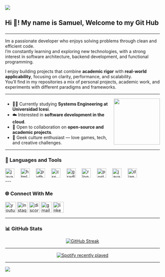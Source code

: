<div>
  <img style="100%" src="https://capsule-render.vercel.app/api?type=waving&height=100&section=header&reversal=false&fontSize=70&fontColor=FFFFFF&fontAlign=50&fontAlignY=50&stroke=-&descSize=20&descAlign=50&descAlignY=50&theme=cobalt"  />
</div>

###

<h2 align="left">Hi 👋! My name is Samuel, Welcome to my Git Hub</h2>

###
---
Im a passionate developer who enjoys solving problems through clean and efficient code.  
I’m constantly learning and exploring new technologies, with a strong interest in software architecture, backend development, and functional programming.  

I enjoy building projects that combine **academic rigor** with **real-world applicability**, focusing on clarity, performance, and scalability.  
You’ll find in my repositories a mix of personal projects, academic work, and experiments with different paradigms and frameworks.

---
<img align="right" height="150" src="https://i.pinimg.com/originals/c5/6d/1b/c56d1bd94eb444b365c26406190ac296.gif"  />

###

- 👨‍💻 Currently studying **Systems Engineering at Universidad Icesi**.  
- ☁️ Interested in **software development in the cloud**.  
- 🤝 Open to collaboration on **open-source and academic projects**.  
- 🧩 Geek culture enthusiast — love games, tech, and creative challenges.  

---


### 🧠 Languages and Tools

<div align="left">
  <img src="https://cdn.jsdelivr.net/gh/devicons/devicon/icons/javascript/javascript-original.svg" height="30" alt="javascript logo"  />
  <img width="12" />
  <img src="https://cdn.jsdelivr.net/gh/devicons/devicon/icons/html5/html5-original.svg" height="30" alt="html5 logo"  />
  <img width="12" />
  <img src="https://cdn.jsdelivr.net/gh/devicons/devicon/icons/python/python-original.svg" height="30" alt="python logo"  />
  <img width="12" />
  <img src="https://cdn.jsdelivr.net/gh/devicons/devicon/icons/css3/css3-original.svg" height="30" alt="css logo"  />
  <img width="12" />
  <img src="https://cdn.jsdelivr.net/gh/devicons/devicon/icons/gradle/gradle-original.svg" height="30" alt="gradle logo"  />
  <img width="12" />
  <img src="https://cdn.jsdelivr.net/gh/devicons/devicon/icons/r/r-original.svg" height="30" alt="r logo"  />
  <img width="12" />
  <img src="https://cdn.jsdelivr.net/gh/devicons/devicon/icons/postgresql/postgresql-original.svg" height="30" alt="postgresql logo"  />
  <img width="12" />
  <img src="https://cdn.jsdelivr.net/gh/devicons/devicon/icons/java/java-original.svg" height="30" alt="java logo"  />
  <img width="12" />
  <img src="https://cdn.jsdelivr.net/gh/devicons/devicon/icons/django/django-plain.svg" height="30" alt="django logo"  />
</div>
---


### 🌐 Connect With Me

<div align="left">
  <a href="https://www.youtube.com/" target="_blank"><img src="https://img.shields.io/static/v1?message=YouTube&logo=youtube&label=&color=FF0000&logoColor=white&labelColor=&style=for-the-badge" height="35" alt="youtube logo" /></a>
  <a href="https://www.instagram.com/" target="_blank"><img src="https://img.shields.io/static/v1?message=Instagram&logo=instagram&label=&color=E4405F&logoColor=white&labelColor=&style=for-the-badge" height="35" alt="instagram logo" /></a>
  <a href="https://discord.com/users/" target="_blank"><img src="https://img.shields.io/static/v1?message=Discord&logo=discord&label=&color=7289DA&logoColor=white&labelColor=&style=for-the-badge" height="35" alt="discord logo" /></a>
  <a href="mailto:sammygal1219@gmail.com" target="_blank"><img src="https://img.shields.io/static/v1?message=Gmail&logo=gmail&label=&color=D14836&logoColor=white&labelColor=&style=for-the-badge" height="35" alt="gmail logo" /></a>
  <a href="https://www.linkedin.com/in/samuel-gallego-30a525387" target="_blank"><img src="https://img.shields.io/static/v1?message=LinkedIn&logo=linkedin&label=&color=0077B5&logoColor=white&labelColor=&style=for-the-badge" height="35" alt="linkedin logo" /></a>
</div>

---

### 📊 GitHub Stats

<div align="center">
  <a href="https://git.io/streak-stats">
    <img src="https://github-readme-streak-stats.herokuapp.com?user=Sammmy1911&theme=highcontrast&border_radius=4.8&short_numbers=true&hide_longest_streak=true" alt="GitHub Streak" />
  </a>
</div>

---


<div align="center">
  <a href="https://open.spotify.com/user/31w5kgf2su2ir2iyhiw6fuqwiyxi">
    <img src="https://spotify-recently-played-readme.vercel.app/api?user=31w5kgf2su2ir2iyhiw6fuqwiyxi&count=10" alt="Spotify recently played"  />
  </a>
</div>


---
<div>
  <img style="100%" src="https://capsule-render.vercel.app/api?type=waving&height=100&section=footer&reversal=false&fontSize=70&fontColor=FFFFFF&fontAlign=50&fontAlignY=50&stroke=-&descSize=20&descAlign=50&descAlignY=50&theme=cobalt"  />
</div>

###
